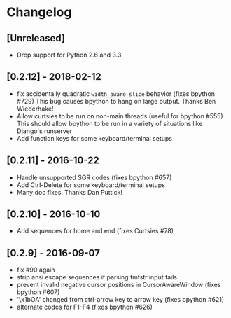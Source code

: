 # Changelog

## [Unreleased]
- Drop support for Python 2.6 and 3.3

## [0.2.12] - 2018-02-12
- fix accidentally quadratic `width_aware_slice` behavior (fixes bpython #729)
  This bug causes bpython to hang on large output. Thanks Ben Wiederhake!
- Allow curtsies to be run on non-main threads (useful for bpython #555)
  This should allow bpython to be run in a variety of situations like Django's runserver
- Add function keys for some keyboard/terminal setups

## [0.2.11] - 2016-10-22
- Handle unsupported SGR codes (fixes bpython #657)
- Add Ctrl-Delete  for some keyboard/terminal setups
- Many doc fixes. Thanks Dan Puttick!

## [0.2.10] - 2016-10-10
- Add sequences for home and end (fixes Curtsies #78)

## [0.2.9] - 2016-09-07
- fix #90 again
- strip ansi escape sequences if parsing fmtstr input fails
- prevent invalid negative cursor positions in CursorAwareWindow (fixes bpython #607)
- '\x1bOA' changed from ctrl-arrow key to arrow key (fixes bpython #621)
- alternate codes for F1-F4 (fixes bpython #626)
